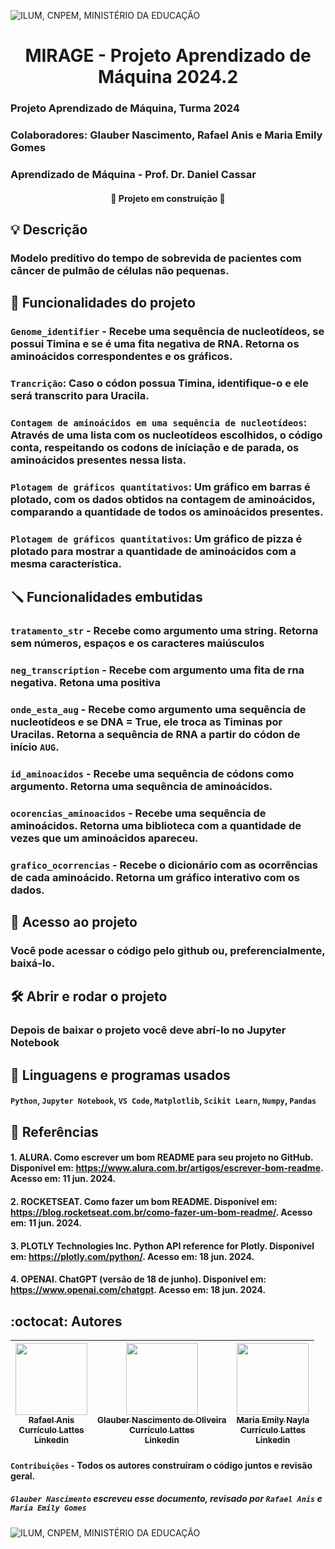 ![ ILUM, CNPEM, MINISTÉRIO DA EDUCAÇÃO](https://github.com/Glaubernaoli/PCD---GenomeIdentifier/assets/172425065/bcfc56a4-b124-4988-88b4-e860cb438f27)

<h1 align="center"> MIRAGE - Projeto Aprendizado de Máquina 2024.2 </h1>

### Projeto Aprendizado de Máquina, Turma 2024
### Colaboradores: Glauber Nascimento, Rafael Anis e Maria Emily Gomes  
### Aprendizado de Máquina -  Prof. Dr. Daniel Cassar

 <h4 align="center"> 
    🚧  Projeto em construição 🚧
</h4>

## 💡 Descrição
### Modelo preditivo do tempo de sobrevida de pacientes com câncer de pulmão de células não pequenas.

## 🔨 Funcionalidades do projeto
### `Genome_identifier` - Recebe uma sequência de nucleotídeos, se possui Timina e se é uma fita negativa de RNA. Retorna os aminoácidos correspondentes e os gráficos.

### `Trancrição`: Caso o códon possua Timina, identifique-o e ele será transcrito para Uracila.

### `Contagem de aminoácidos em uma sequência de nucleotídeos`: Através de uma lista com os nucleotídeos escolhidos, o código conta, respeitando os codons de iníciação e de parada, os aminoácidos presentes nessa lista.<br> 

### `Plotagem de gráficos quantitativos`: Um gráfico em barras é plotado, com os dados obtidos na contagem de aminoácidos, comparando a quantidade de todos os aminoácidos presentes.

### `Plotagem de gráficos quantitativos`: Um gráfico de pizza é plotado para mostrar a quantidade de aminoácidos com a mesma característica.

## 🪛 Funcionalidades embutidas

### `tratamento_str` - Recebe como argumento uma string. Retorna sem números, espaços e os caracteres maiúsculos
### `neg_transcription` - Recebe com argumento uma fita de rna negativa. Retona uma positiva
### `onde_esta_aug` - Recebe como argumento uma sequência de nucleotídeos e se DNA = True, ele troca as Timinas por Uracilas. Retorna a sequência de RNA a partir do códon de início `AUG`.
### `id_aminoacidos` - Recebe uma sequência de códons como argumento. Retorna uma sequência de aminoácidos.
### `ocorencias_aminoacidos` - Recebe uma sequência de aminoácidos. Retorna uma biblioteca com a quantidade de vezes que um aminoácidos apareceu.
### `grafico_ocorrencias` - Recebe o dicionário com as ocorrências de cada aminoácido. Retorna um gráfico interativo com os dados.

## 📁 Acesso ao projeto

### Você pode acessar o código pelo github ou, preferencialmente, baixá-lo.

## 🛠️ Abrir e rodar o projeto

### Depois de baixar o projeto você deve abrí-lo no Jupyter Notebook

## 📓 Linguagens e programas usados 

#### `Python`, `Jupyter Notebook`, `VS Code`, `Matplotlib`, `Scikit Learn`, `Numpy`, `Pandas` 
##
## 📖 Referências
#### 1.  ALURA. Como escrever um bom README para seu projeto no GitHub. Disponível em: https://www.alura.com.br/artigos/escrever-bom-readme. Acesso em: 11 jun. 2024.
#### 2.  ROCKETSEAT. Como fazer um bom README. Disponível em: https://blog.rocketseat.com.br/como-fazer-um-bom-readme/. Acesso em: 11 jun. 2024.
#### 3.  PLOTLY Technologies Inc. Python API reference for Plotly. Disponível em: https://plotly.com/python/. Acesso em: 18 jun. 2024.
#### 4.  OPENAI. ChatGPT (versão de 18 de junho). Disponível em: https://www.openai.com/chatgpt. Acesso em: 18 jun. 2024. 


##  :octocat:  Autores


| [<img loading="lazy" src="https://github.com/user-attachments/assets/e314fef8-e638-40ce-8ae1-8c7dab89b176" width=115><br> <sub>Rafael Anis </sub>](https://github.com/RafaelShaikhzadeh)<br> [<sub>Currículo Lattes</sub>](http://lattes.cnpq.br/3980352415504306)<br> [<sub>Linkedin</sub>](https://www.linkedin.com/in/rafael-anis-shaikhzadeh-santos-a58843224/) |  [<img loading="lazy" src="https://github.com/user-attachments/assets/421a946a-dd10-4477-8f3f-e1a277d997b0" width=115><br><sub>Glauber Nascimento de Oliveira</sub>](https://github.com/Glaubernaoli)<br> [<sub>Currículo Lattes</sub>](http://lattes.cnpq.br/0913262665776521)<br> [<sub>Linkedin</sub>](https://www.linkedin.com/in/glauber-naoli/) |  [<img loading="lazy" src="https://github.com/user-attachments/assets/f4fbc4f1-01e5-4bdb-bb67-e994982c6afa" width=115><br><sub> Maria Emily Nayla</sub>](https://github.com/MEmilyGomes)<br> [<sub>Currículo Lattes</sub>](http://lattes.cnpq.br/9482558334105708)<br> [<sub>Linkedin</sub>]() |
| :---: | :---: | :---: |

 #### `Contribuições` - Todos os autores construíram o código juntos e revisão geral.
 ##### `Glauber Nascimento` escreveu esse documento, revisado por `Rafael Anis` e `Maria Emily Gomes`

![ILUM, CNPEM, MINISTÉRIO DA EDUCAÇÃO](https://github.com/Glaubernaoli/PCD---GenomeIdentifier/assets/172425065/6c9216ea-0cdb-4dac-aac5-445d505b2804)


